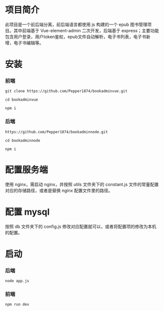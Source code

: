 # 项目简介

此项目是一个前后端分离，前后端语言都使用 js 构建的一个 epub 图书管理项目。其中前端基于 Vue-element-admin 二次开发，后端基于 express；主要功能包含用户登录，用户token鉴权，epub文件自动解析，电子书列表，电子书新增，电子书编辑等。

# 安装

### 前端
` git clone https://github.com/Pepper1874/bookadminvue.git `

` cd bookadminvue `

` npm i `

### 后端
` https://github.com/Pepper1874/bookadminnode.git `

` cd bookadminnode `

` npm i `
# 配置服务端

使用 nginx，需启动 nginx，并按照 utils 文件夹下的 constant.js 文件的常量配置对应的存储路径，或者是替换 nginx 配置文件里的路径。


# 配置 mysql

按照 db 文件夹下的 config.js 修改对应配置就可以，或者将配置项的修改为本机的配置。

# 启动

### 后端
`node app.js`
### 前端
`npm run dev`
